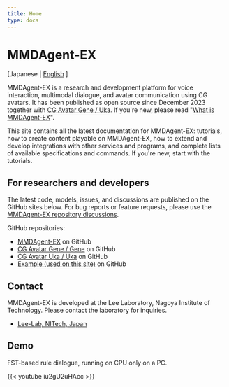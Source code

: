 ```yaml
---
title: Home
type: docs
---
```

# MMDAgent-EX

[Japanese | [English](/../) ]

MMDAgent-EX is a research and development platform for voice interaction, multimodal dialogue, and avatar communication using CG avatars. It has been published as open source since December 2023 together with [CG Avatar Gene / Uka](https://www.slp.nitech.ac.jp/avatar/). If you're new, please read "[What is MMDAgent-EX](docs/about/)".

This site contains all the latest documentation for MMDAgent-EX: tutorials, how to create content playable on MMDAgent-EX, how to extend and develop integrations with other services and programs, and complete lists of available specifications and commands. If you're new, start with the tutorials.

## For researchers and developers

The latest code, models, issues, and discussions are published on the GitHub sites below. For bug reports or feature requests, please use the [MMDAgent-EX repository discussions](https://github.com/mmdagent-ex/MMDAgent-EX/discussions).

GitHub repositories:

- [MMDAgent-EX](https://github.com/mmdagent-ex/MMDAgent-EX) on GitHub
- [CG Avatar Gene / Gene](https://github.com/mmdagent-ex/gene) on GitHub
- [CG Avatar Uka / Uka](https://github.com/mmdagent-ex/uka) on GitHub
- [Example (used on this site)](https://github.com/mmdagent-ex/example) on GitHub

## Contact

MMDAgent-EX is developed at the Lee Laboratory, Nagoya Institute of Technology. Please contact the laboratory for inquiries.

- [Lee-Lab, NITech, Japan](https://www.slp.nitech.ac.jp/en/)

## Demo

FST-based rule dialogue, running on CPU only on a PC.

{{< youtube iu2gU2uHAcc >}}